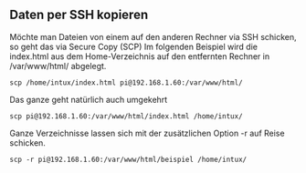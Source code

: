 
## Daten per SSH kopieren
Möchte man Dateien von einem auf den anderen Rechner via SSH schicken, so geht das via Secure Copy (SCP) Im folgenden Beispiel wird die index.html aus dem Home-Verzeichnis auf den entfernten Rechner in /var/www/html/ abgelegt.
```
scp /home/intux/index.html pi@192.168.1.60:/var/www/html/
```
Das ganze geht natürlich auch umgekehrt
```
scp pi@192.168.1.60:/var/www/html/index.html /home/intux/
```
Ganze Verzeichnisse lassen sich mit der zusätzlichen Option -r auf Reise schicken.
```
scp -r pi@192.168.1.60:/var/www/html/beispiel /home/intux/
